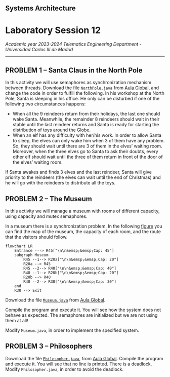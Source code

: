 ## **Systems Architecture**

# **Laboratory Session 12**

_Academic year 2023-2024_
_Telematics Engineering Department - Universidad Carlos III de Madrid_

---

## PROBLEM 1 – Santa Claus in the North Pole
In this activity we will use semaphores as synchronization mechanism between threads. Download the file
[`NorthPole.java`][NorthPole_file] from [Aula Global][AG_folder], and change the code in order to fulfill the following.
In his workshop at the North Pole, Santa is sleeping in his office. He only can be disturbed if one of the following
two circumstances happens:

* When all the 9 reindeers return from their holidays, the last one should wake Santa. Meanwhile, the
remainder 8 reindeers should wait in their stable until the last reindeer returns and Santa is ready for
starting the distribution of toys around the Globe.
* When an elf has any difficulty with her/his work. In order to allow Santa to sleep, the elves can only
wake him when 3 of them have any problem. So, they should wait until there are 3 of them in the elves’
waiting room. Moreover, when the three elves go to Santa to ask their doubts, every other elf should
wait until the three of them return in front of the door of the elves’ waiting room.

If Santa awakes and finds 3 elves and the last reindeer, Santa will give priority to the reindeers (the elves can
wait until the end of Christmas) and he will go with the reindeers to distribute all the toys.

## PROBLEM 2 – The Museum
In this activity we will manage a museum with rooms of different capacity, using capacity and mutex
semaphores.

In a museum there is a synchronization problem. In the following [figure](museum_map.png) you can find the map of the museum,
the capacity of each room, and the route that the visitors should follow.

```mermaid
flowchart LR
    Entrance ---> R45["\n\n&emsp;&emsp;Cap: 45"]
    subgraph Museum
        R45 --1--> R20a["\n\n&emsp;&emsp;Cap: 20"]
        R20a --> R45
        R45 --2--> R40["\n\n&emsp;&emsp;Cap: 40"]
        R40 --1--> R20b["\n\n&emsp;&emsp;Cap: 20"]
        R20b --> R40
        R40 --2--> R30["\n\n&emsp;&emsp;Cap: 30"]
    end
    R30 --> Exit
```

Download the file [`Museum.java`][Museum_file] from [Aula Global][AG_folder].

Compile the program and execute it. You will see how the system does not behave as expected. The semaphores
are initialized but we are not using them at all!

Modify `Museum.java`, in order to implement the specified system.

## PROBLEM 3 – Philosophers
Download the file [`Philosopher.java`][Philosopher_file], from [Aula Global][AG_folder].
Compile the program and execute it. You will see that no line is printed. There is a deadlock.
Modify `Philosopher.java`, in order to avoid the deadlock.

[AG_folder]: https://aulaglobal.uc3m.es/mod/folder/view.php?id=4772945
[NorthPole_file]: https://aulaglobal.uc3m.es/pluginfile.php/6750343/mod_folder/content/0/NorthPole.java?forcedownload=1
[Museum_file]: https://aulaglobal.uc3m.es/pluginfile.php/6750343/mod_folder/content/0/Museum.java?forcedownload=1
[Philosopher_file]: https://aulaglobal.uc3m.es/pluginfile.php/6750343/mod_folder/content/0/Philosopher.java?forcedownload=1
